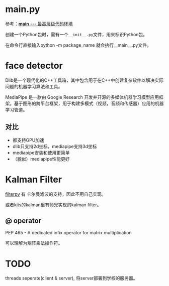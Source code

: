 # __main__.py 

参考：[__main__ --- 最高层级代码环境](https://docs.python.org/zh-cn/3/library/__main__.html)

创建一个Python包时，需有一个`__init__.py`文件，用来标识Python包。

在命令行直接输入python -m package_name 就会执行__main__.py文件。

# face detector
Dlib是一个现代化的C++工具箱，其中包含用于在C++中创建复杂软件以解决实际问题的机器学习算法和工具。

MediaPipe 是一款由 Google Research 开发并开源的多媒体机器学习模型应用框架。基于图形的跨平台框架，用于构建多模式（视频，音频和传感器）应用的机器学习管道。

## 对比
* 都支持GPU加速
* dlib只支持2d坐标，mediapipe支持3d坐标
* mediapipe安装和使用更简单
* （貌似）mediapipe性能更好

# Kalman Filter
[filterpy](https://github.com/rlabbe/filterpy) 有 卡尔曼滤波的支持，因此不用自己实现。

或者kits的kalman里有师兄实现的kalman filter。
## @ operator

PEP 465 - A dedicated infix operator for matrix multiplication

可以理解为矩阵乘法操作符。

# TODO
threads seperate(client & server), 将server部署到学校的服务器。